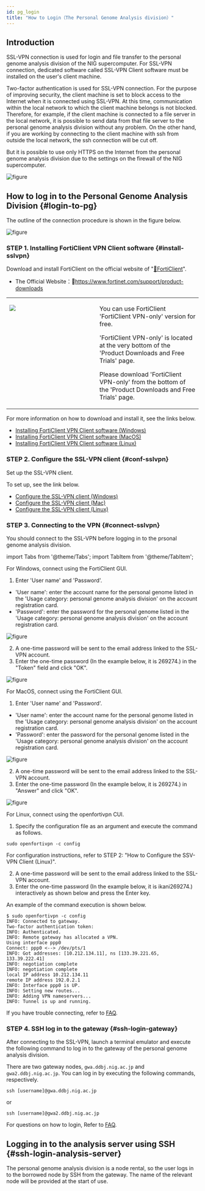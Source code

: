 ```yaml
---
id: pg_login
title: "How to Login（The Personal Genome Analysis division）"
---
```



## Introduction

SSL-VPN connection is used for login and file transfer to the personal genome analysis division of the NIG supercomputer. For SSL-VPN connection, dedicated software called SSL-VPN Client software must be installed on the user's client machine. 

Two-factor authentication is used for SSL-VPN connection. For the purpose of improving security, the client machine is set to block access to the Internet when it is connected using SSL-VPN. At this time, communication within the local network to which the client machine belongs is not blocked. Therefore, for example, if the client machine is connected to a file server in the local network, it is possible to send data from that file server to the personal genome analysis division without any problem. On the other hand, if you are working by connecting to the client machine with ssh from outside the local network, the ssh connection will be cut off.

But it is possible to use only HTTPS on the Internet from the personal genome analysis division due to the settings on the firewall of the NIG supercomputer.


![figure](sslvpn.png)


## How to log in to the Personal Genome Analysis Division {#login-to-pg}

The outline of the connection procedure is shown in the figure below.

![figure](howto.png)

### STEP 1. Installing FortiClient VPN Client software {#install-sslvpn}


Download and install FortiClient on the official website of "[&#x1f517;FortiClient](https://www.fortinet.com/support/product-downloads)".

- The Official Website：&#x1f517;https://www.fortinet.com/support/product-downloads

<table>
<tr>
<td width="400" valign="top">

![](forticlientonly.png)

</td>
<td width="400" valign="top">

You can use FortiClient 'FortiClient VPN-only' version for free.

'FortiClient VPN-only' is located at the very bottom of the 'Product Downloads and Free Trials' page.

Please download 'FortiClient VPN-only' from the bottom of the 'Product Downloads and Free Trials' page.

</td>
</tr>
</table>

For more information on how to download and install it, see the links below.

- [Installing FortiClient VPN Client software (Windows)](/guides/FAQ/faq_personal_genome/pg_login_ssl-vpn_install_win)
- [Installing FortiClient VPN Client software (MacOS)](/guides/FAQ/faq_personal_genome/pg_login_ssl-vpn_install_mac)
- [Installing FortiClient VPN Client software (Linux)](/guides/FAQ/faq_personal_genome/pg_login_ssl-vpn_install_linux)


### STEP 2. Configure the SSL-VPN client {#conf-sslvpn}


Set up the SSL-VPN client.

To set up, see the link below.
- [Configure the SSL-VPN client (Windows)](/guides/FAQ/faq_personal_genome/pg_login_ssl-vpn_configure_file_win)
- [Configure the SSL-VPN client (Mac)](/guides/FAQ/faq_personal_genome/pg_login_ssl-vpn_configure_file_mac)
- [Configure the SSL-VPN client (Linux)](/guides/FAQ/faq_personal_genome/pg_login_ssl-vpn_configure_file_linux)


### STEP 3. Connecting to the VPN  {#connect-sslvpn}

You should connect to the SSL-VPN before logging in to the prsonal genome analysis division.

import Tabs from '@theme/Tabs';
import TabItem from '@theme/TabItem';

<Tabs>
<TabItem value="windows" label="Windows" attributes={{className: 'tab-blue'}}>
<div className="tab-blue-content">


For Windows, connect using the FortiClient GUI.

1. Enter 'User name' and 'Password'.
 - 'User name': enter the account name for the personal genome listed in the 'Usage category: personal genome analysis division' on the account registration card.
 - 'Password': enter the password for the personal genome listed in the 'Usage category: personal genome analysis division' on the account registration card.

![figure](VPNwin_13.png) 

2. A one-time password will be sent to the email address linked to the SSL-VPN account.
3. Enter the one-time password (In the example below, it is 269274.) in the "Token" field and click "OK".

![figure](VPNwin_16.png)

</div>
</TabItem>
<TabItem value="mac" label="MacOS" attributes={{className: 'tab-orange'}}>
<div className="tab-orange-content">

For MacOS, connect using the FortiClient GUI.

1. Enter 'User name' and 'Password'.
 - 'User name': enter the account name for the personal genome listed in the 'Usage category: personal genome analysis division' on the account registration card.
 - 'Password': enter the password for the personal genome listed in the 'Usage category: personal genome analysis division' on the account registration card.

![figure](VPNwin_13.png) 

2. A one-time password will be sent to the email address linked to the SSL-VPN account.
3. Enter the one-time password (In the example below, it is 269274.) in "Answer" and click "OK".

![figure](VPN_Mac_install_19.png)

</div>
</TabItem>
<TabItem value="linux" label="Linux" attributes={{className: 'tab-green'}}>
<div className="tab-green-content">

For Linux, connect using the openfortivpn CUI.

1. Specify the configuration file as an argument and execute the command as follows.

```
sudo openfortivpn -c config
```

For configuration instructions, refer to STEP 2: "How to Configure the SSV-VPN Client (Linux)".

2. A one-time password will be sent to the email address linked to the SSL-VPN account.
3. Enter the one-time password (In the example below, it is ikani269274.) interactively as shown below and press the Enter key.

An example of the command execution is shown below.

```
$ sudo openfortivpn -c config
INFO: Connected to gateway.
Two-factor authentication token:
INFO: Authenticated.
INFO: Remote gateway has allocated a VPN.
Using interface ppp0
Connect: ppp0 <--> /dev/pts/1
INFO: Got addresses: [10.212.134.11], ns [133.39.221.65, 133.39.222.41]
INFO: negotiation complete
INFO: negotiation complete
local IP address 10.212.134.11
remote IP address 192.0.2.1
INFO: Interface ppp0 is UP.
INFO: Setting new routes...
INFO: Adding VPN nameservers...
INFO: Tunnel is up and running.
```

</div>
</TabItem> 
</Tabs> 

If you have trouble connecting, refer to [FAQ](/guides/FAQ/faq_personal_genome/faq_forticlient/#dialogbox_disappear).

### STEP 4. SSH log in to the gateway {#ssh-login-gateway}

After connecting to the SSL-VPN, launch a terminal emulator and execute the following command to log in to the gateway of the personal genome analysis division.

There are two gateway nodes, `gwa.ddbj.nig.ac.jp` and `gwa2.ddbj.nig.ac.jp`. You can log in by executing the following commands, respectively.

```
ssh [username]@gwa.ddbj.nig.ac.jp 
```

or

```
ssh [username]@gwa2.ddbj.nig.ac.jp 
```

For questions on how to login, Refer to [FAQ](/guides/FAQ/faq_personal_genome/faq_forticlient/#dialogbox_disappear).


## Logging in to the analysis server using SSH {#ssh-login-analysis-server}

The personal genome analysis division is a node rental, so the user logs in to the borrowed node by SSH from the gateway.
The name of the relevant node will be provided at the start of use.

